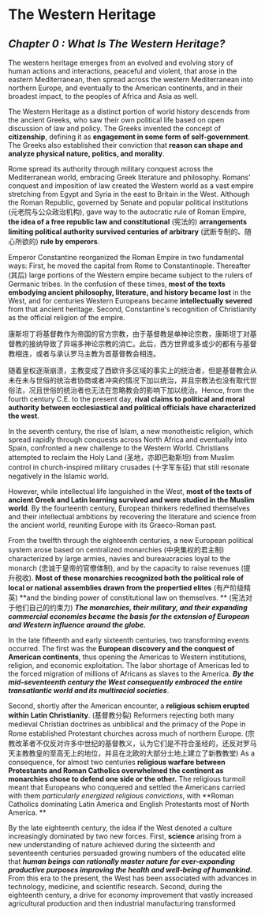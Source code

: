 

# The Western Heritage

## ***Chapter 0 : What Is The Western Heritage?***

The western heritage emerges from an evolved and evolving story of human actions and interactions, peaceful and violent, that arose in the eastern Mediterranean, then spread across the western Mediterranean into northern Europe, and eventually to the American continents, and in their broadest impact, to the peoples of Africa and Asia as well.

The Western Heritage as a distinct portion of world history descends from the ancient Greeks, who saw their own political life based on open discussion of law and policy. The Greeks invented the concept of **citizenship**, defining it as **engagement in some form of self-government**.  The Greeks also established their conviction that **reason can shape and analyze physical nature, politics,  and morality**.

Rome spread its authority through military conquest across the Mediterranean world,  embracing Greek literature and philosophy. Romans' conquest and imposition of law created the Western world as a vast empire stretching from Egypt and Syria in the east to Britain in the West. Although the Roman Republic, governed by Senate and popular political institutions (元老院与公众政治机构), gave way to the autocratic rule of Roman Empire, **the idea of a free republic law and constitutional** (宪法的) **arrangements limiting political authority survived centuries of arbitrary** (武断专制的、随心所欲的) **rule by emperors**. 

Emperor Constantine reorganized the Roman Empire in two fundamental ways: First, he moved the capital from Rome to Constantinople. Thereafter (其后) large portions of the Western empire became subject to the rulers of Germanic tribes. In the confusion of these times, **most of the texts embodying ancient philosophy, literature, and history became lost** in the West, and for centuries Western Europeans became **intellectually severed** from that ancient heritage. Second, Constantine's recognition of Christianity as the official religion of the empire. 

康斯坦丁将基督教作为帝国的官方宗教，由于基督教是单神论宗教，康斯坦丁对基督教的接纳导致了异端多神论宗教的消亡。此后，西方世界或多或少的都有与基督教相连，或者与承认罗马主教为首基督教会相连。

随着皇权逐渐崩溃，主教变成了西欧许多区域的事实上的统治者，但是基督教会从未在未与世俗的统治者协商或者冲突的情况下加以统治，并且宗教法也没有取代世俗法，况且世俗的统治者也无法在忽略教会的影响下加以统治。Hence, from the fourth century C.E. to the present day, **rival claims to political and moral authority between ecclesiastical and political officials have characterized the west**.

In the seventh century, the rise of Islam, a new monotheistic religion, which spread rapidly through conquests across North Africa and eventually into Spain, confronted a new challenge to the Western World. Christians attempted to reclaim the Holy Land (圣地，亦即巴勒斯坦) from Muslim control in church-inspired military crusades (十字军东征) that still resonate negatively in the Islamic world.

However, while intellectual life languished in the West, **most of the texts of ancient Greek and Latin learning survived and were studied in the Muslim world**. By the fourteenth century, European thinkers redefined themselves and their intellectual ambitions by recovering the literature and science from the ancient world, reuniting Europe with its Graeco-Roman past.

From the twelfth through the eighteenth centuries, a new European political system arose based on centralized monarchies (中央集权的君主制) characterized by large armies, navies and bureaucracies loyal to the monarch (忠诚于皇帝的官僚体制), and by the capacity to raise revenues (提升税收).  **Most of these monarchies recognized both the political role of local or national assemblies drawn from the propertied elites** (有产阶级精英) **and the binding power of constitutional law on themselves. ** (宪法对于他们自己的约束力) ***The monarchies, their military, and their expanding commercial economies became the basis for the extension of European and Western influence around the globe.*** 

In the late fifteenth and early sixteenth centuries, two transforming events occurred. The first was the **European discovery and the conquest of American continents**, thus opening the Americas to Western institutions, religion, and economic exploitation. The labor shortage of Americas led to the forced migration of millions of Africans as slaves to the America. ***By the mid-seventeenth century the West consequently embraced the entire transatlantic world and its multiracial societies***. 

Second, shortly after the American encounter, a **religious schism erupted within Latin Christianity**. (基督教分裂) Reformers rejecting both many medieval Christian doctrines as unbiblical and the primacy of the Pope in Rome established Protestant churches across much of northern Europe. (宗教改革者不仅反对许多中世纪的基督教义，认为它们是不符合圣经的，还反对罗马天主教教皇的至高无上的地位，并且在北欧的大部分土地上建立了新教教堂) As a consequence, for almost two centuries **religious warfare between Protestants and Roman Catholics overwhelmed the continent as monarchies chose to defend one side or the other.** The religious turmoil meant that Europeans who conquered and settled the Americans carried with them *particularly energized religious convictions*, with **Roman Catholics dominating Latin America and English Protestants most of North America. **

By the late eighteenth century, the idea if the West denoted a culture increasingly dominated by two new forces. First, **science** arising from a new understanding of nature achieved during the sixteenth and seventeenth centuries persuaded growing numbers of the educated elite that ***human beings can rationally master nature for ever-expanding productive purposes improving the health and well-being of humankind.*** From this era to the present, the West has been associated with advances in technology, medicine, and scientific research. Second, during the eighteenth century, a drive for economy improvement that vastly increased agricultural production and then industrial manufacturing transformed
